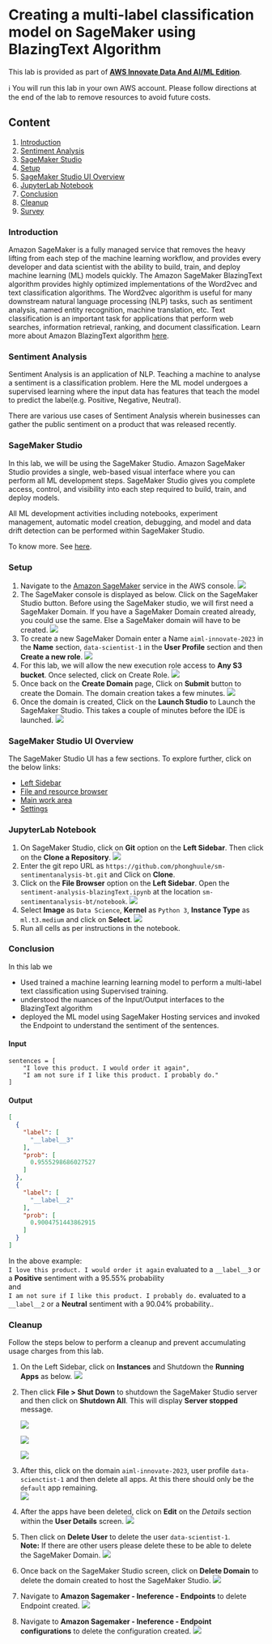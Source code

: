 # Creating a multi-label classification model on SageMaker using BlazingText Algorithm

This lab is provided as part of **[AWS Innovate Data And AI/ML Edition](https://aws.amazon.com/events/aws-innovate/apj/aiml-data/)**.

:information_source:
 You will run this lab in your own AWS account. Please follow directions
 at the end of the lab to remove resources to avoid future costs.

 ## Content
 1. [Introduction](#introduction)
 2. [Sentiment Analysis](#sentiment-analysis)
 3. [SageMaker Studio](#sagemaker-studio)
 4. [Setup](#setup)
 5. [SageMaker Studio UI Overview](#sagemaker-studio-ui-overview)
 6. [JupyterLab Notebook](#jupyterlab-notebook)
 7. [Conclusion](#conclusion)
 8. [Cleanup](#cleanup)
 9. [Survey](#survey)

### Introduction

Amazon SageMaker is a fully managed service that removes the heavy lifting from each step of the machine learning workflow, and provides every developer and data scientist with the ability to build, train, and deploy machine learning (ML) models quickly.
The Amazon SageMaker BlazingText algorithm provides highly optimized implementations of the Word2vec and text classification algorithms. The Word2vec algorithm is useful for many downstream natural language processing (NLP) tasks, such as sentiment analysis, named entity recognition, machine translation, etc. Text classification is an important task for applications that perform web searches, information retrieval, ranking, and document classification.
Learn more about Amazon BlazingText algorithm [here](https://docs.aws.amazon.com/sagemaker/latest/dg/blazingtext.html).

### Sentiment Analysis
Sentiment Analysis is an application of NLP. Teaching a machine to analyse a sentiment is a classification problem. 
Here the ML model undergoes a supervised learning where the input data has features that teach the model to predict the label(e.g. Positive, Negative, Neutral).

There are various use cases of Sentiment Analysis wherein businesses can gather the public sentiment on a product that was released recently.

###  SageMaker Studio
In this lab, we will be using the SageMaker Studio. Amazon SageMaker Studio provides a single, web-based visual interface where you can perform all ML development steps. SageMaker Studio gives you complete access, control, and visibility into each step required to build, train, and deploy models.

All ML development activities including notebooks, experiment management, automatic model creation, debugging, and model and data drift detection can be performed within SageMaker Studio.

To know more. See [here](https://docs.aws.amazon.com/sagemaker/latest/dg/studio.html).

###  Setup

1. Navigate to the [Amazon SageMaker](https://console.aws.amazon.com/sagemaker/home) service in the AWS console.
    ![](images/searchsagemaker.png)
2. The SageMaker console is displayed as below. Click on the SageMaker Studio button. Before using the SageMaker studio, we will first need a SageMaker Domain. If you have a SageMaker Domain created already, you could use the same. Else a SageMaker domain will have to be created.
    ![](images/smconsole.png)
3. To create a new SageMaker Domain enter a Name ``aiml-innovate-2023`` in the **Name** section, 
``data-scientist-1`` in the **User Profile** section and then **Create a new role**.
    ![](images/createdomain.png)
4. For this lab, we will allow the new execution role access to **Any S3 bucket**. Once selected, click on Create Role.
    ![](images/createsmrole.png)
5. Once back on the **Create Domain** page, Click on **Submit** button to create the Domain. The domain creation takes a few minutes.
    ![](images/hitsubmitsmdomain.png)
6. Once the domain is created, Click on the **Launch Studio** to Launch the SageMaker Studio. This takes a couple of minutes before the IDE is launched.
    ![](images/launchstudio.png)

### SageMaker Studio UI Overview

The SageMaker Studio UI has a few sections. To explore further, click on the below links:
* [Left Sidebar](https://docs.aws.amazon.com/sagemaker/latest/dg/studio-ui.html#studio-ui-nav-bar)
* [File and resource browser](https://docs.aws.amazon.com/sagemaker/latest/dg/studio-ui.html#studio-ui-browser)
* [Main work area](https://docs.aws.amazon.com/sagemaker/latest/dg/studio-ui.html#studio-ui-work)
* [Settings](https://docs.aws.amazon.com/sagemaker/latest/dg/studio-ui.html#studio-ui-prefs)

### JupyterLab Notebook

1. On SageMaker Studio, click on **Git** option on the **Left Sidebar**. Then click on the **Clone a Repository**.
    ![](images/clonerepo-smstudio.png)
2. Enter the git repo URL as ``https://github.com/phonghuule/sm-sentimentanalysis-bt.git`` and Click on **Clone**.
3. Click on the **File Browser** option on the **Left Sidebar**. Open the ``sentiment-analysis-blazingText.ipynb`` at the location ``sm-sentimentanalysis-bt/notebook``.
    ![](images/notebooklocation.png)
4. Select **Image** as ``Data Science``, **Kernel** as ``Python 3``, **Instance Type** as ``ml.t3.medium`` and click on **Select**.
    ![](images/selectkernel.png)
5. Run all cells as per instructions in the notebook.

### Conclusion
In this lab we 
- Used trained a machine learning learning model to perform a multi-label text classification using Supervised training. 
- understood the nuances of the Input/Output interfaces to the BlazingText algorithm
- deployed the ML model using SageMaker Hosting services and invoked the Endpoint to understand the sentiment of the sentences.

#### Input

```
sentences = [
    "I love this product. I would order it again",
    "I am not sure if I like this product. I probably do."
]
```
#### Output
```json
[
  {
    "label": [
      "__label__3"
    ],
    "prob": [
      0.9555298686027527
    ]
  },
  {
    "label": [
      "__label__2"
    ],
    "prob": [
      0.9004751443862915
    ]
  }
]
```

In the above example:<br/>
```I love this product. I would order it again``` evaluated to a ```__label__3``` or a **Positive** sentiment with a 95.55% probability<br/>
and <br/>
```I am not sure if I like this product. I probably do.``` evaluated to a ```__label__2``` or a **Neutral** sentiment with a 90.04% probability..

### Cleanup
Follow the steps below to perform a cleanup and prevent accumulating usage charges from this lab.
1. On the Left Sidebar, click on **Instances** and Shutdown the **Running Apps** as below.
    ![](images/shutdownrunningapps.png)
2. Then click **File > Shut Down** to shutdown the SageMaker Studio server and then click on **Shutdown All**. This will display **Server stopped** message.

    ![](images/shutdownsm.png)

    ![](images/shutdownall.png)

    ![](images/serverstopped.png)
3. After this, click on the domain ``aiml-innovate-2023``, user profile ``data-scienctist-1`` and then delete all apps. At this there should only be the ``default`` app remaining.    
    ![](images/delete-apps.png)
4.  After the apps have been deleted, click on **Edit** on the _Details_ section within the **User Details** screen.
    ![](images/userdetailsedit.png)
5. Then click on **Delete User** to delete the user ``data-scientist-1``. <br/>
**Note:** If there are other users please delete these to be able to delete the SageMaker Domain.
    ![](images/deleteuser.png)
6. Once back on the SageMaker Studio screen, click on **Delete Domain** to delete the domain created to host the SageMaker Studio.
    ![](images/deletedomain.png)
7. Navigate to **Amazon Sagemaker - Ineference - Endpoints** to delete Endpoint created.
    ![](images/deletedendpoint.png)
8. Navigate to **Amazon Sagemaker - Ineference - Endpoint configurations** to delete the configuration created.
    ![](images/deletedendpointconfig.png)
